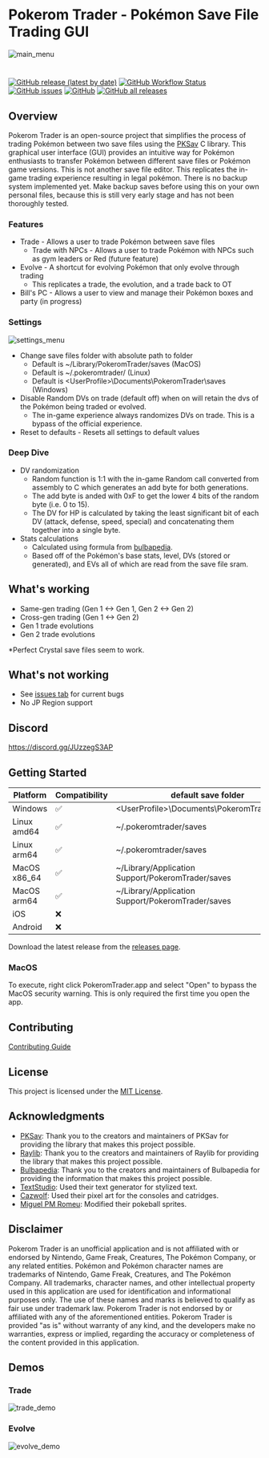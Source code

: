 # Pokerom Trader - Pokémon Save File Trading GUI

![main_menu](https://github.com/savaughn/pokerom-trader/assets/25937456/78ef12ba-b04c-471d-a1b2-36bc55ab731e)

#
[![GitHub release (latest by date)](https://img.shields.io/github/v/release/savaughn/pokerom-trader)](https://github.com/savaughn/pokerom-trader/releases) [![GitHub Workflow Status](https://img.shields.io/github/actions/workflow/status/savaughn/pokerom-trader/build-macos.yml?branch=main)](https://github.com/savaughn/pokerom-trader/actions) [![GitHub issues](https://img.shields.io/github/issues/savaughn/pokerom-trader)](https://github.com/savaughn/pokerom-trader/issues) [![GitHub](https://img.shields.io/github/license/savaughn/pokerom-trader)](https://github.com/savaughn/pokerom-trader/blob/main/LICENSE) [![GitHub all releases](https://img.shields.io/github/downloads/savaughn/pokerom-trader/total)](https://github.com/savaughn/pokerom-trader/releases)

## Overview

Pokerom Trader is an open-source project that simplifies the process of trading Pokémon between two save files using the [PKSav](https://github.com/savaughn/pksav) C library. This graphical user interface (GUI) provides an intuitive way for Pokémon enthusiasts to transfer Pokémon between different save files or Pokémon game versions. This is not another save file editor. This replicates the in-game trading experience resulting in legal pokémon.
There is no backup system implemented yet. Make backup saves before using this on your own personal files, because this is still very early stage and has not been thoroughly tested. 
### Features
- Trade - Allows a user to trade Pokémon between save files
  - Trade with NPCs - Allows a user to trade Pokémon with NPCs such as gym leaders or Red (future feature)
- Evolve - A shortcut for evolving Pokémon that only evolve through trading
  - This replicates a trade, the evolution, and a trade back to OT
- Bill's PC - Allows a user to view and manage their Pokémon boxes and party (in progress)

### Settings 
![settings_menu](https://github.com/savaughn/pokerom-trader/assets/25937456/72e15dca-461a-40eb-a095-cc8d079976c4)
- Change save files folder with absolute path to folder
  - Default is ~/Library/PokeromTrader/saves (MacOS)
  - Default is ~/.pokeromtrader/ (Linux)
  - Default is \<UserProfile\>\\Documents\\PokeromTrader\\saves (Windows)
- Disable Random DVs on trade (default off) when on will retain the dvs of the Pokémon being traded or evolved.
  - The in-game experience always randomizes DVs on trade. This is a bypass of the official experience.
- Reset to defaults - Resets all settings to default values

### Deep Dive
- DV randomization
  - Random function is 1:1 with the in-game Random call converted from assembly to C which generates an add byte for both generations.
  - The add byte is anded with 0xF to get the lower 4 bits of the random byte (i.e. 0 to 15).
  - The DV for HP is calculated by taking the least significant bit of each DV (attack, defense, speed, special) and concatenating them together into a single byte.
- Stats calculations
  - Calculated using formula from [bulbapedia](https://bulbapedia.bulbagarden.net/wiki/Stats).
  - Based off of the Pokémon's base stats, level, DVs (stored or generated), and EVs all of which are read from the save file sram.

## What's working

- Same-gen trading  (Gen 1 <-> Gen 1, Gen 2 <-> Gen 2)
- Cross-gen trading (Gen 1 <-> Gen 2)
- Gen 1 trade evolutions
- Gen 2 trade evolutions

*Perfect Crystal save files seem to work.

## What's not working
- See [issues tab](https://github.com/savaughn/pokerom-trader/issues) for current bugs 
- No JP Region support

## Discord
https://discord.gg/JUzzegS3AP

## Getting Started

| Platform          | Compatibility   | default save folder |
|-------------------|-----------------|---------|
| Windows           | ✅ | \<UserProfile\>\\Documents\\PokeromTrader\\saves
| Linux amd64       | ✅ |~/.pokeromtrader/saves
| Linux arm64       | ✅ |~/.pokeromtrader/saves
| MacOS x86_64      | ✅  |~/Library/Application Support/PokeromTrader/saves 
| MacOS arm64       | ✅  |~/Library/Application Support/PokeromTrader/saves 
| iOS               | ❌  |
| Android           | ❌  |


Download the latest release from the [releases page](https://github.com/savaughn/pokerom-trader/releases).

### MacOS
To execute, right click PokeromTrader.app and select "Open" to bypass the MacOS security warning. This is only required the first time you open the app.

## Contributing
 
 [Contributing Guide](CONTRIBUTING.md)

## License

This project is licensed under the [MIT License](LICENSE).

## Acknowledgments

- [PKSav](https://github.com/ncorgan/pksav): Thank you to the creators and maintainers of PKSav for providing the library that makes this project possible.
- [Raylib](www.github.com/raysan5/raylib): Thank you to the creators and maintainers of Raylib for providing the library that makes this project possible.
- [Bulbapedia](https://bulbapedia.bulbagarden.net/wiki/Main_Page): Thank you to the creators and maintainers of Bulbapedia for providing the information that makes this project possible.
- [TextStudio](https://www.textstudio.com/logo/pokemon-3d-text-318): Used their text generator for stylized text.
- [Cazwolf](https://cazwolf.itch.io/caz-pixel-consoles): Used their pixel art for the consoles and catridges.
- [Miguel PM Romeu](https://miguel-pm-romeu.itch.io/pack-of-pokeballs): Modified their pokeball sprites.

## Disclaimer
Pokerom Trader is an unofficial application and is not affiliated with or endorsed by Nintendo, Game Freak, Creatures, The Pokémon Company, or any related entities. Pokémon and Pokémon character names are trademarks of Nintendo, Game Freak, Creatures, and The Pokémon Company. All trademarks, character names, and other intellectual property used in this application are used for identification and informational purposes only. The use of these names and marks is believed to qualify as fair use under trademark law. Pokerom Trader is not endorsed by or affiliated with any of the aforementioned entities. Pokerom Trader is provided "as is" without warranty of any kind, and the developers make no warranties, express or implied, regarding the accuracy or completeness of the content provided in this application.

## Demos
### Trade

![trade_demo](https://github.com/savaughn/pokerom-trader/assets/25937456/d33ebe5f-d3ab-4b58-b67e-9cc4a8c7633f)

### Evolve

![evolve_demo](https://github.com/savaughn/pokerom-trader/assets/25937456/4e97170c-d3ed-44ee-9fe5-19c5c25792ee)


